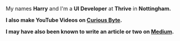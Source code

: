 My names <b>Harry</b> and I'm a <b>UI Developer</b> at <b>Thrive</b> in <b>Nottingham<b>. 

I also make <b>YouTube Videos</b> on [Curious Byte](https://www.youtube.com/channel/UChgP4qLeMhkcJUFMO5S05mQ).

I may have also been known to <b>write an article</b> or two on [Medium](https://medium.com/@hghazni).

<!--
**hghazni/hghazni** is a ✨ _special_ ✨ repository because its `README.md` (this file) appears on your GitHub profile.

Here are some ideas to get you started:

- 🔭 I’m currently working on ...
- 🌱 I’m currently learning ...
- 👯 I’m looking to collaborate on ...
- 🤔 I’m looking for help with ...
- 💬 Ask me about ...
- 📫 How to reach me: ...
- 😄 Pronouns: ...
- ⚡ Fun fact: ...
-->
